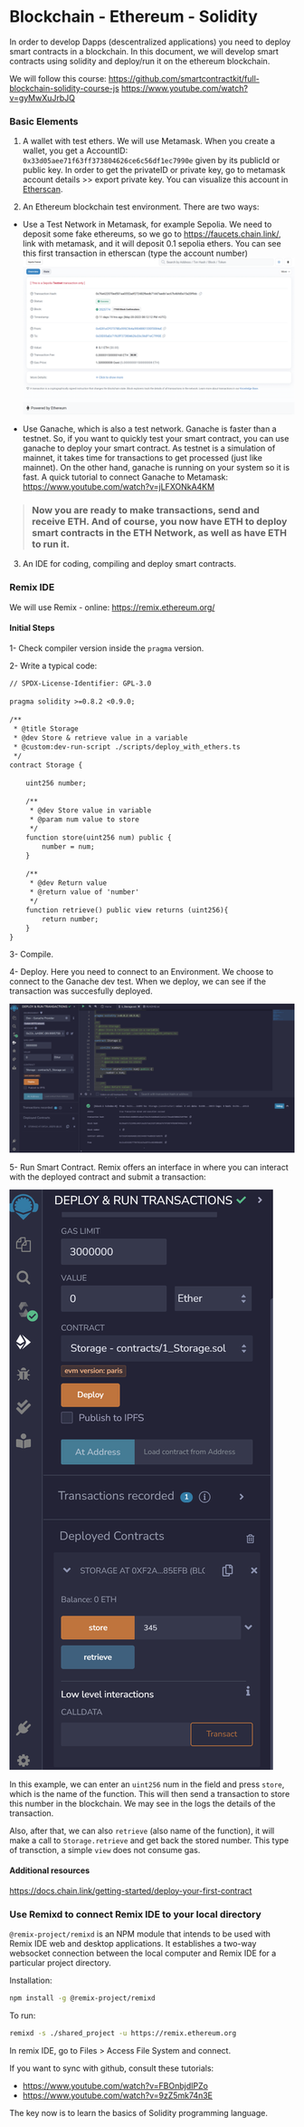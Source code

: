 # Blockchain - Ethereum - Solidity

In order to develop Dapps (descentralized applications) you need to deploy smart contracts in a blockchain. In this document, we will develop smart contracts using solidity and deploy/run it on the ethereum blockchain.

We will follow this course: https://github.com/smartcontractkit/full-blockchain-solidity-course-js
https://www.youtube.com/watch?v=gyMwXuJrbJQ


### Basic Elements
1. A wallet with test ethers.
We will use Metamask. When you create a wallet, you get a AccountID: `0x33d05aee71f63ff373804626ce6c56df1ec7990e` given by its publicId or public key. In order to get the privateID or private key, go to metamask account details >> export private key.
You can visualize this account in [Etherscan](https://etherscan.io).


2. An Ethereum blockchain test environment. There are two ways:

- Use a Test Network in Metamask, for example Sepolia.
We need to deposit some fake ethereums, so we go to https://faucets.chain.link/, link with metamask, and it will deposit 0.1 sepolia ethers. You can see this first transaction in etherscan (type the account number)
![logo](sepolia.png "Receipt")

- Use Ganache, which is also a test network. Ganache is faster than a testnet. So, if you want to quickly test your smart contract, you can use ganache to deploy your smart contract. As testnet is a simulation of mainnet, it takes time for transactions to get processed (just like mainnet). On the other hand, ganache is running on your system so it is fast.
A quick tutorial to connect Ganache to Metamask:
https://www.youtube.com/watch?v=jLFXONkA4KM


> ### Now you are ready to make transactions, send and receive ETH. And of course, you now have ETH to deploy smart contracts in the ETH Network, as well as have ETH to run it. 


3. An IDE for coding, compiling and deploy smart contracts.

### Remix IDE

We will use Remix - online: https://remix.ethereum.org/


#### Initial Steps

1- Check compiler version inside the `pragma` version.

2- Write a typical code:
```Sol
// SPDX-License-Identifier: GPL-3.0

pragma solidity >=0.8.2 <0.9.0;

/**
 * @title Storage
 * @dev Store & retrieve value in a variable
 * @custom:dev-run-script ./scripts/deploy_with_ethers.ts
 */
contract Storage {

    uint256 number;

    /**
     * @dev Store value in variable
     * @param num value to store
     */
    function store(uint256 num) public {
        number = num;
    }

    /**
     * @dev Return value 
     * @return value of 'number'
     */
    function retrieve() public view returns (uint256){
        return number;
    }
}

```
3- Compile.

4- Deploy. Here you need to connect to an Environment. We choose to connect to the Ganache dev test. When we deploy, we can see if the transaction was succesfully deployed. 

![deployed](./deployed_contract.png)

5- Run Smart Contract.
Remix offers an interface in where you can interact with the deployed contract and submit a transaction:

![run](./run_contract.png)

In this example, we can enter an `uint256` num in the field and press `store`, which is the name of the function. This will then send a transaction to store this number in the blockchain. We may see in the logs the details of the transaction.

Also, after that, we can also `retrieve` (also name of the function), it will make a call to `Storage.retrieve` and get back the stored number. This type of transction, a simple `view` does not consume gas.

#### Additional resources
https://docs.chain.link/getting-started/deploy-your-first-contract


### Use Remixd to connect Remix IDE to your local directory

`@remix-project/remixd` is an NPM module that intends to be used with Remix IDE web and desktop applications. It establishes a two-way websocket connection between the local computer and Remix IDE for a particular project directory.

Installation:
```bash
npm install -g @remix-project/remixd
```

To run:
```bash
remixd -s ./shared_project -u https://remix.ethereum.org
```

In remix IDE, go to Files > Access File System and connect.

If you want to sync with github, consult these tutorials:
- https://www.youtube.com/watch?v=FBOnbjdIPZo
- https://www.youtube.com/watch?v=9zZ5mk74n3E

The key now is to learn the basics of Solidity programming language.



